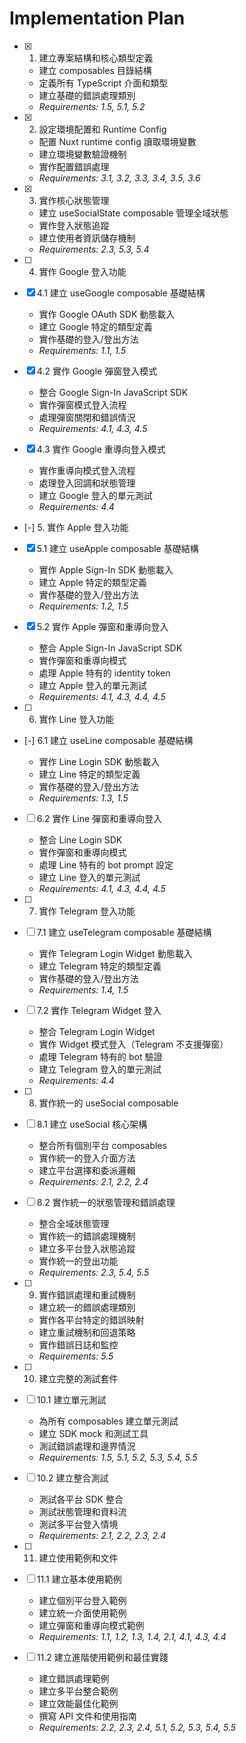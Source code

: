 # Implementation Plan

- [x] 1. 建立專案結構和核心類型定義

  - 建立 composables 目錄結構
  - 定義所有 TypeScript 介面和類型
  - 建立基礎的錯誤處理類別
  - _Requirements: 1.5, 5.1, 5.2_

- [x] 2. 設定環境配置和 Runtime Config

  - 配置 Nuxt runtime config 讀取環境變數
  - 建立環境變數驗證機制
  - 實作配置錯誤處理
  - _Requirements: 3.1, 3.2, 3.3, 3.4, 3.5, 3.6_

- [x] 3. 實作核心狀態管理

  - 建立 useSocialState composable 管理全域狀態
  - 實作登入狀態追蹤
  - 建立使用者資訊儲存機制
  - _Requirements: 2.3, 5.3, 5.4_

- [ ] 4. 實作 Google 登入功能
- [x] 4.1 建立 useGoogle composable 基礎結構

  - 實作 Google OAuth SDK 動態載入
  - 建立 Google 特定的類型定義
  - 實作基礎的登入/登出方法
  - _Requirements: 1.1, 1.5_

- [x] 4.2 實作 Google 彈窗登入模式


  - 整合 Google Sign-In JavaScript SDK
  - 實作彈窗模式登入流程
  - 處理彈窗關閉和錯誤情況
  - _Requirements: 4.1, 4.3, 4.5_

- [x] 4.3 實作 Google 重導向登入模式






  - 實作重導向模式登入流程
  - 處理登入回調和狀態管理
  - 建立 Google 登入的單元測試
  - _Requirements: 4.4_

- [-] 5. 實作 Apple 登入功能


- [x] 5.1 建立 useApple composable 基礎結構



  - 實作 Apple Sign-In SDK 動態載入
  - 建立 Apple 特定的類型定義
  - 實作基礎的登入/登出方法
  - _Requirements: 1.2, 1.5_

- [x] 5.2 實作 Apple 彈窗和重導向登入








  - 整合 Apple Sign-In JavaScript SDK
  - 實作彈窗和重導向模式
  - 處理 Apple 特有的 identity token
  - 建立 Apple 登入的單元測試
  - _Requirements: 4.1, 4.3, 4.4, 4.5_

- [ ] 6. 實作 Line 登入功能
- [-] 6.1 建立 useLine composable 基礎結構















  - 實作 Line Login SDK 動態載入
  - 建立 Line 特定的類型定義
  - 實作基礎的登入/登出方法
  - _Requirements: 1.3, 1.5_

- [ ] 6.2 實作 Line 彈窗和重導向登入

  - 整合 Line Login SDK
  - 實作彈窗和重導向模式
  - 處理 Line 特有的 bot prompt 設定
  - 建立 Line 登入的單元測試
  - _Requirements: 4.1, 4.3, 4.4, 4.5_

- [ ] 7. 實作 Telegram 登入功能
- [ ] 7.1 建立 useTelegram composable 基礎結構

  - 實作 Telegram Login Widget 動態載入
  - 建立 Telegram 特定的類型定義
  - 實作基礎的登入/登出方法
  - _Requirements: 1.4, 1.5_

- [ ] 7.2 實作 Telegram Widget 登入

  - 整合 Telegram Login Widget
  - 實作 Widget 模式登入（Telegram 不支援彈窗）
  - 處理 Telegram 特有的 bot 驗證
  - 建立 Telegram 登入的單元測試
  - _Requirements: 4.4_

- [ ] 8. 實作統一的 useSocial composable
- [ ] 8.1 建立 useSocial 核心架構

  - 整合所有個別平台 composables
  - 實作統一的登入介面方法
  - 建立平台選擇和委派邏輯
  - _Requirements: 2.1, 2.2, 2.4_

- [ ] 8.2 實作統一的狀態管理和錯誤處理

  - 整合全域狀態管理
  - 實作統一的錯誤處理機制
  - 建立多平台登入狀態追蹤
  - 實作統一的登出功能
  - _Requirements: 2.3, 5.4, 5.5_

- [ ] 9. 實作錯誤處理和重試機制

  - 建立統一的錯誤處理類別
  - 實作各平台特定的錯誤映射
  - 建立重試機制和回退策略
  - 實作錯誤日誌和監控
  - _Requirements: 5.5_

- [ ] 10. 建立完整的測試套件
- [ ] 10.1 建立單元測試

  - 為所有 composables 建立單元測試
  - 建立 SDK mock 和測試工具
  - 測試錯誤處理和邊界情況
  - _Requirements: 1.5, 5.1, 5.2, 5.3, 5.4, 5.5_

- [ ] 10.2 建立整合測試

  - 測試各平台 SDK 整合
  - 測試狀態管理和資料流
  - 測試多平台登入情境
  - _Requirements: 2.1, 2.2, 2.3, 2.4_

- [ ] 11. 建立使用範例和文件
- [ ] 11.1 建立基本使用範例

  - 建立個別平台登入範例
  - 建立統一介面使用範例
  - 建立彈窗和重導向模式範例
  - _Requirements: 1.1, 1.2, 1.3, 1.4, 2.1, 4.1, 4.3, 4.4_

- [ ] 11.2 建立進階使用範例和最佳實踐
  - 建立錯誤處理範例
  - 建立多平台整合範例
  - 建立效能最佳化範例
  - 撰寫 API 文件和使用指南
  - _Requirements: 2.2, 2.3, 2.4, 5.1, 5.2, 5.3, 5.4, 5.5_
